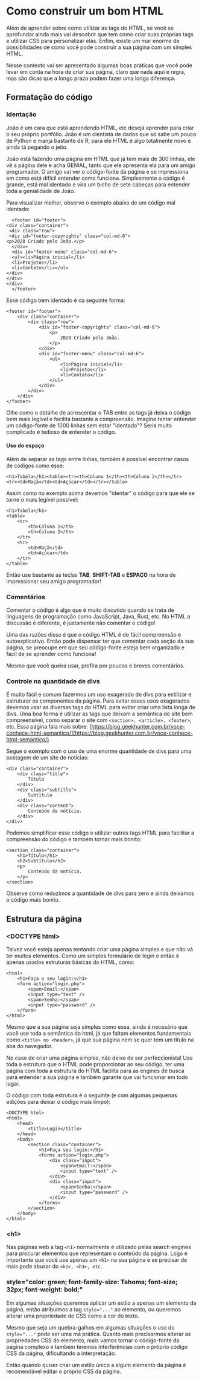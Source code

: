 # Como construir um bom HTML

Além de aprender sobre como utilizar as tags do HTML, se você se aprofundar ainda mais vai descobrir que tem como criar suas próprias tags e utilizar CSS para personalizar elas. Enfim, existe um mar enorme de possibilidades de como você pode construir a sua página com um simples HTML.

Nesse contexto vai ser apresentado algumas boas práticas que você pode levar em conta na hora de criar sua página, claro que nada aqui é regra, mas são dicas que a longo prazo podem fazer uma longa diferença.

## Formatação do código

### Identação

João é um cara que está aprendendo HTML, ele deseja aprender para criar o seu próprio portfólio. João é um cientista de dados que só sabe um pouco de Python e manja bastante de R, para ele HTML é algo totalmente novo e ainda tá pegando o jeito.

João está fazendo uma página em HTML que já tem mais de 300 linhas, ele vê a página dele e acha GENIAL, tanto que ele apresenta ela para um amigo programador. O amigo vai ver o código-fonte da página e se impressiona em como está difícil entender como funciona. Simplesmente o código é grande, está mal identado e vira um bicho de sete cabeças para entender toda a genialidade de João.

Para visualizar melhor, observe o exemplo abaixo de um código mal identado:

```markup
  <footer id="footer">
<div class="container">
 <div class="row">
 <div id="footer-copyrights" class="col-md-6">
<p>2020 Criado pelo João.</p>
  </div>
  <div id="footer-menu" class="col-md-6">
  <ul><li>Página inicial</li>
  <li>Projetos</li>
  <li>Contato</li></ul>
</div>
</div>
</div>
  </footer>
```

Esse código bem identado é da seguinte forma:

```markup
<footer id="footer">
    <div class="container">
        <div class="row">
            <div id="footer-copyrights" class="col-md-6">
                <p>
                    2020 Criado pelo João.
                </p>
            </div>
            <div id="footer-menu" class="col-md-6">
                <ul>
                    <li>Página inicial</li>
                    <li>Projetos</li>
                    <li>Contato</li>
                </ul>
            </div>
        </div>
    </div>
</footer>
```

Olhe como o detalhe de acrescentar o TAB entre as tags já deixa o código bem mais legível e facilita bastante a compreensão. Imagine tentar entender um código-fonte de 1000 linhas sem estar "identado"? Seria muito complicado e tedioso de entender o código.

#### Uso do espaço

Além de separar as tags entre linhas, também é possível encontrar casos de códigos como esse:

```markup
<h1>Tabela</h1><table><tr><th>Coluna 1</th><th>Coluna 2</th></tr>
<tr><td>Maçã</td><td>Açúcar</td></tr></table>
```

Assim como no exemplo acima devemos "identar" o código para que ele se torne o mais legível possível:

```markup
<h1>Tabela</h1>
<table>
    <tr>
        <th>Coluna 1</th>
        <th>Coluna 2</th>
    </tr>
    <tr>
        <td>Maçã</td>
        <td>Açúcar</td>
    </tr>
</table>
```

Então use bastante as teclas **TAB**, **SHIFT-TAB** e **ESPAÇO** na hora de impressionar seu amigo programador!

### Comentários

Comentar o código é algo que é muito discutido quando se trata de linguagens de programação como JavaScript, Java, Rust, etc. No HTML a discussão é diferente, é justamente não comentar o código!

Uma das razões disso é que o código HTML é de fácil compreensão e autoexplicativo. Então pode dispensar ter que comentar cada seção da sua página, se preocupe em que seu código-fonte esteja bem organizado e fácil de se aprender como funciona!

Mesmo que você queira usar, prefira por poucos e breves comentários.

### Controle na quantidade de divs

É muito fácil e comum fazermos um uso exagerado de divs para estilizar e estruturar os componentes da página. Para evitar esses usos exagerados devemos usar as diversas tags do HTML para evitar criar uma lista longa de divs. Uma boa forma é utilizar as tags que deixam a semântica do site bem compreensível, como separar o site com `<section>, <article>, <footer>`, etc. Essa página fala mais sobre: [https://blog.geekhunter.com.br/voce-conhece-html-semantico/](https://blog.geekhunter.com.br/voce-conhece-html-semantico/)

Segue o exemplo com o uso de uma enorme quantidade de divs para uma postagem de um site de notícias:

```markup
<div class="container">
    <div class="title">
        Título
    </div>
    <div class="subtitle">
        Subtítulo
    </div>
    <div class="content">
        Conteúdo da nótícia.
    </div>
</div>
```

Podemos simplificar esse código e utilizar outras tags HTML para facilitar a compreensão do código e também tornar mais bonito:

```markup
<section class="container">
    <h1>Título</h1>
    <h2>Subtítulo</h2>
    <p>
        Conteúdo da notícia.
    </p>
</section>
```

Observe como reduzimos a quantidade de divs para zero e ainda deixamos o código mais bonito.

## Estrutura da página

### &lt;DOCTYPE html&gt;

Talvez você esteja apenas tentando criar uma página simples e que não vá ter muitos elementos. Como um simples formulário de login e então é apenas usados estruturas básicas do HTML, como:

```markup
<html>
    <h1>Faça o seu login:</h1>
    <form action="login.php">
        <span>Email:</span>
        <input type="text" />
        <span>Senha:</span>
        <input type="password" />
    </form>
</html>
```

Mesmo que a sua página seja simples como essa, ainda é necesário que você use toda a semântica do html, já que faltam elementos fundamentais como `<title> no <header>`, já que sua página nem se quer tem um título na aba do navegador.

No caso de criar uma página simples, não deixe de ser perfeccionista! Use toda a estrutura que o HTML pode proporcionar ao seu código, ter uma página com toda a estrutura do HTML facilita para as engines de busca para entender a sua página e também garante que vai funcionar em todo lugar.

O código com toda estrutura é o seguinte \(e com algumas pequenas edições para deixar o código mais limpo\):

```markup
<DOCTYPE html>
<html>
    <head>
        <title>Login</title>
    </head>
    <body>
        <section class="container">
            <h1>Faça seu login:</h1>
            <forms action="login.php">
                <div class="input">
                    <span>Email:</span>
                    <input type="text" />
                </div>
                <div class="input">
                    <span>Senha:</span>
                    <input type="password" />
                </div>
            </forms>
        </section>
    </body>
</html>
```

### &lt;h1&gt;

Nas páginas web a tag `<h1>` normalmente é utilizado pelas search engines para procurar elementos que representam o conteúdo da página. Logo é importante que você use apenas um `<h1>` na sua página e se precisar de mais pode abusar do `<h2>, <h3>, etc`.

### style="color: green; font-family-size: Tahoma; font-size; 32px; font-weight: bold;"

Em algumas situações queremos aplicar um estilo a apenas um elemento da página, então atribuímos a tag `style="..."` ao elemento, ou queremos alterar uma propriedade do CSS como a cor do texto.

Mesmo que seja um quebra-galhos em algumas situações o uso do `style="..."` pode ser uma má prática. Quanto mais precisarmos alterar as propriedades CSS do elemento, mais vamos tornar o código-fonte da página complexo e também teremos interferências com o próprio código CSS da página, dificultando a interpretação.

Então quando quiser criar um estilo único a algum elemento da página é recomendável editar o próprio CSS da página.

